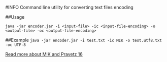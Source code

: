 #INFO
Command line utility for converting text files encoding


##Usage

`java -jar encoder.jar -i <input-file> -ic <input-file-encoding> -o <output-file> -oc <output-file-encoding>`


##Example
`java -jar encoder.jar -i test.txt -ic MIK -o test.utf8.txt -oc UTF-8`

[Read more about MIK and Pravetz 16](https://en.wikipedia.org/wiki/MIK_(character_set))
